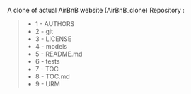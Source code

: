 A clone of actual AirBnB website (AirBnB_clone) Repository :
> - 1 - AUTHORS
> - 2 - git
> - 3 - LICENSE
> - 4 - models
> - 5 - README.md
> - 6 - tests
> - 7 - TOC
> - 8 - TOC.md
> - 9 - URM
